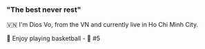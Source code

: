 ### "The best never rest"

🇻🇳 I'm Dios Vo, from the VN and currently live in Ho Chi Minh City.

🏀 Enjoy playing basketball - 🎽 #5 
